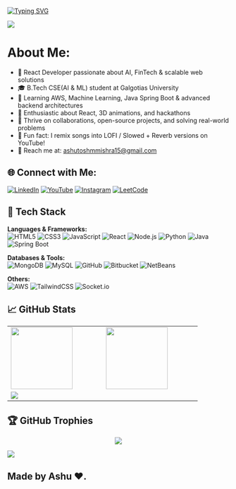 [![Typing SVG](https://readme-typing-svg.demolab.com?font=Comfortaa&size=100&pause=1000&color=18b8d0&center=true&vCenter=true&width=2000&height=200&lines=HELLO+NICE+TO+MEET+YOU%F0%9F%91%8B+!+;I+AM+ASHU+%F0%9F%92%BB;REACT-DEVELOPER;AI+ENTHUSIAST;CLOUD+&+DEVOPS+LEARNER)](https://git.io/typing-svg)

![](https://github.com/alwaysashumishra/alwaysashumishra/blob/main/github-readme-profile.gif)

# About Me:
- 🔭 React Developer passionate about AI, FinTech & scalable web solutions  
- 🎓 B.Tech CSE(AI & ML) student at Galgotias University  
- 🌱 Learning AWS, Machine Learning, Java Spring Boot & advanced backend architectures  
- 👀 Enthusiastic about React, 3D animations, and hackathons  
- 💞️ Thrive on collaborations, open-source projects, and solving real-world problems  
- 🎵 Fun fact: I remix songs into LOFI / Slowed + Reverb versions on YouTube!  
- 📧 Reach me at: [ashutoshmmishra15@gmail.com](mailto:ashutoshmmishra15.com)

## 🌐 Connect with Me:
[![LinkedIn](https://img.shields.io/badge/LinkedIn-0077B5?style=for-the-badge&logo=linkedin&logoColor=white)](https://www.linkedin.com/in/ashutosh-mishra-am-108880282/)
[![YouTube](https://img.shields.io/badge/YouTube-FF0000?style=for-the-badge&logo=youtube&logoColor=white)]() 
[![Instagram](https://img.shields.io/badge/Instagram-E4405F?style=for-the-badge&logo=instagram&logoColor=white)](https://www.instagram.com/alwaysashumishra/)
[![LeetCode](https://img.shields.io/badge/LeetCode-FFA116?style=for-the-badge&logo=leetcode&logoColor=white)](https://leetcode.com/u/Ashutosh12mishra/)


## 🧰 Tech Stack
**Languages & Frameworks:**  
![HTML5](https://img.shields.io/badge/html5-%23E34F26.svg?style=for-the-badge&logo=html5&logoColor=white)
![CSS3](https://img.shields.io/badge/css3-%231572B6.svg?style=for-the-badge&logo=css3&logoColor=white)
![JavaScript](https://img.shields.io/badge/javascript-%23323330.svg?style=for-the-badge&logo=javascript&logoColor=%23F7DF1E)
![React](https://img.shields.io/badge/react-%2320232a.svg?style=for-the-badge&logo=react&logoColor=%2361DAFB)
![Node.js](https://img.shields.io/badge/node.js-%2343853D.svg?style=for-the-badge&logo=node.js&logoColor=white)
![Python](https://img.shields.io/badge/python-3670A0?style=for-the-badge&logo=python&logoColor=ffdd54)
![Java](https://img.shields.io/badge/Java-%23ED8B00.svg?style=for-the-badge&logo=java&logoColor=white)
![Spring Boot](https://img.shields.io/badge/SpringBoot-%236DB33F.svg?style=for-the-badge&logo=spring&logoColor=white)


**Databases & Tools:**  
![MongoDB](https://img.shields.io/badge/MongoDB-%2347A248.svg?style=for-the-badge&logo=mongodb&logoColor=white)
![MySQL](https://img.shields.io/badge/mysql-4479A1.svg?style=for-the-badge&logo=mysql&logoColor=white)
![GitHub](https://img.shields.io/badge/github-%23121011.svg?style=for-the-badge&logo=github&logoColor=white)
![Bitbucket](https://img.shields.io/badge/bitbucket-%230047B3.svg?style=for-the-badge&logo=bitbucket&logoColor=white)
![NetBeans](https://img.shields.io/badge/netbeans-%230070B8.svg?style=for-the-badge&logo=apache-netbeans-ide&logoColor=white)


**Others:**  
![AWS](https://img.shields.io/badge/AWS-%23FF9900.svg?style=for-the-badge&logo=amazon-aws&logoColor=white)
![TailwindCSS](https://img.shields.io/badge/tailwindcss-%2338B2AC.svg?style=for-the-badge&logo=tailwind-css&logoColor=white)
![Socket.io](https://img.shields.io/badge/socket.io-%23447AFC.svg?style=for-the-badge&logo=socket.io&logoColor=white)

## 📈 GitHub Stats
<div align="center">
  <table>
    <tr>
      <td><img src="https://github-readme-streak-stats.herokuapp.com/?user=alwaysashumishra&theme=dark&hide_border=false" height="140px" style="min-width:200px"/></td>
      <td><img src="https://github-readme-stats.vercel.app/api?username=alwaysashumishra&theme=dark&hide_border=false&include_all_commits=true&count_private=true" height="140px" style="min-width:200px"/></td>
    </tr>
    <tr>
      <td colspan="2"><img src="https://github-readme-stats.vercel.app/api/top-langs/?username=alwaysashumishra&theme=dark&hide_border=false&layout=compact" style="min-width:200px"/></td>
    </tr>
  </table>
</div>

## 🏆 GitHub Trophies
<div align="center">
<img src="https://github-profile-trophy.vercel.app/?username=alwaysashumishra&theme=dark&no-frame=false&no-bg=false&margin-w=4"/>
</div>

[![](https://visitcount.itsvg.in/api?id=alwaysashumishra&icon=5&color=1)](https://visitcount.itsvg.in)

## Made by Ashu  ❤️.

